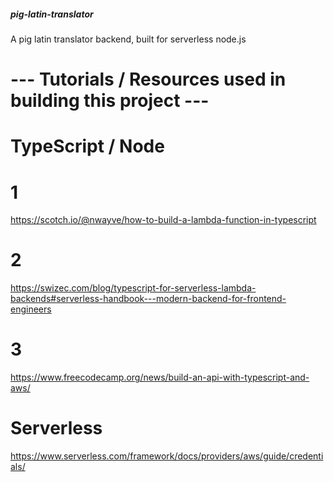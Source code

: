 #####  pig-latin-translator   #####
A pig latin translator backend, built for serverless node.js

# --- Tutorials / Resources used in building this project  ---
#
# TypeScript / Node 
# 1 
https://scotch.io/@nwayve/how-to-build-a-lambda-function-in-typescript
# 2 
https://swizec.com/blog/typescript-for-serverless-lambda-backends#serverless-handbook---modern-backend-for-frontend-engineers 
# 3 
https://www.freecodecamp.org/news/build-an-api-with-typescript-and-aws/


# Serverless
https://www.serverless.com/framework/docs/providers/aws/guide/credentials/


